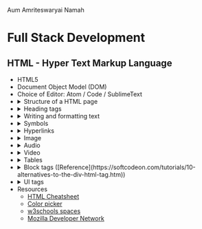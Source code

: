 Aum Amriteswaryai Namah

# Full Stack Development

## HTML - Hyper Text Markup Language

* HTML5
* Document Object Model (DOM) 
* Choice of Editor: Atom / Code / SublimeText
* <details><summary>Structure of a HTML page</summary>
  - Set doctype <br />
  - The &lt;html&gt; tag <br />
  - The &lt;head&gt; tag <br />
  - The &lt;meta&gt; tag with charset attribute <br />
  - The &lt;title&gt; tag <br />
  - The &lt;body&gt; tag
  </details>
* <details><summary> Heading tags</summary>
  - The &lt;h1&gt; tag <br />
  - The &lt;h2&gt; tag <br />
  - The &lt;h3&gt; tag <br />
  - The &lt;h4&gt; tag <br />
  - The &lt;h5&gt; tag
  </details>
* <details><summary>Writing and formatting text</summary>
  - The **&lt;p&gt;** (paragraph) tag <br />
  - The **&lt;p&gt;** tag with **align** attribute set to "right" or "center" <br />
  - The **&lt;strong&gt;** (bold) tag <br />
  - The **&lt;em&gt;** (emphasis/italics) tag <br />
  - The **&lt;span&gt;** tag <br />
  - The **&lt;span&gt;** tag with **style** attribute **text-decoration** field for **underline** <br />
  - The **&lt;span&gt;** tag with **style** attribute for **color** <br />
  - The **&lt;sup&gt;** tag (superscript) <br />
  - The **&lt;sub&gt;** tag (subscript) <br />
  - The **&lt;br /&gt;** (line break) tag
  - The **&lt;hr /&gt;** (horizontal ruler) tag <br />
  - The **&lt;ol&gt;** (ordered list) tag <br />
  - The **&lt;ul&gt;** (unordered list) tag <br />
  - The **&lt;li&gt;** (list item) tag
  - The **&lt;details&gt;** and **&lt;summary&gt;** tags - To hide/show text <br />
  </details>
* <details><summary>Symbols</summary>
  - **&amp;nbsp;** - non breaking space <br />
  - **&amp;#x20B9;** - Indian Rupee symbol <br />
  - **&amp;quot;** - Double quote <br />
  - **&amp;apos;** - Single quote <br />
  - **&amp;check;** - Check mark &check; <br />
  - **&amp;plus;** - plus symbol <br />
  - **&amp;minus;** - minus symbol
  - **&amp;times;** - multiplication symbol <br />
  - **&amp;divide;** - division symbol <br />
  - **&amp;equals;** - equals symbol <br />
  - **&amp;ne;** - not equals symbol <br />
  - **&amp;frac12;** - &frac12; symbol <br />
  - **&amp;frac14;** - &frac14; symbol <br />
  - **&amp;frac23;** - &frac34; symbol <br />
  </details>
* <details><summary>Hyperlinks</summary>
  - The **&lt;a&gt;** tag <br />
  - The **href** attribute <br />
  - The **target** attribute with **"_blank"** value <br />
  </details>
* <details><summary>Image</summary>
  - The **&lt;img&gt;** tag <br />
  - The **src** attribute <br />
  - The **alt** attribute <br />
  - The **height** attribute <br />
  - The **width** attribute <br />
  - The **&lt;figure&gt;** tag <br />
  - The **&lt;figcaption&gt;** tag <br />
  </details>
* <details><summary>Audio</summary>
  - The **&lt;audio&gt;** tag <br />
  - The **&lt;audio&gt;** tag with **src** and **controls** attributes <br />
  - The **&lt;source&gt;** tag inside audio tag with **src** and **type** <br />
  - The **autoplay** attribute <br />
  </details>
* <details><summary>Video</summary>
  - The **&lt;video&gt;** tag <br />
  - The **&lt;video&gt;** tag with **src**, **width**, **height** and **controls** attributes <br />
  - The **&lt;source&gt;** tag inside video tag with **src** and **type** <br />
  - The **autoplay** attribute <br />
  </details>
* <details><summary>Tables</summary>
  - The **&lt;table&gt;** tag <br />
  - The **&lt;thead&gt;** tag <br />
  - The **&lt;tr&gt;** tag <br />
  - The **&lt;td&gt;** tag <br />
  - The **&lt;tfoot&gt;** tag <br />
  - The **&lt;caption&gt;** tag <br />
  </details>
* <details><summary>Block tags ([Reference](https://softcodeon.com/tutorials/10-alternatives-to-the-div-html-tag.htm))</summary>
  - The **&lt;header&gt;** tag <br />
  - The **&lt;nav&gt;** tag <br />
  - The **&lt;article&gt;** tag <br />
  - The **&lt;section&gt;** tag <br />
  - The **&lt;figure&gt;** tag <br />
  - The **&lt;aside&gt;** tag <br />
  - The **&lt;div&gt;** tag <br />
  - The **&lt;footer&gt;** tag <br />
  - The **&lt;blockquote&gt;** tag <br />
  - The **&lt;mark&gt;** tag <br />
  </details>
* <details><summary>UI tags</summary>
  - The **&lt;button&gt;** tag <br />
  - The **&lt;label&gt;** tag <br />
  - The **&lt;input&gt;** tag with **type** attribute set to **"text"** (text box) <br />
  - The **&lt;input&gt;** tag with **type** attribute set to **"password"** (password) <br />
  - The **&lt;input&gt;** tag with **type** attribute set to **"radio"** (radiobutton) - to be followed by a label <br />
    - Bunch of radiobuttons are grouped by **name** attribute <br />
  - The **&lt;input&gt;** tag with **type** attribute set to **"checkbox"** (checkbox) - to be followed by a label <br />
    - Bunch of radiobuttons are grouped by **name** attribute <br />
  - The **&lt;select&gt;** tag  <br />
  - The **&lt;option&gt;** tag enclosed within **&lt;select&gt;** tag <br />
  - The **&lt;meter&gt;** tag with **value**, **min** and **max** attributes <br />
  - The **&lt;progress&gt;** tag with **value** and **max** attributes <br />
  </details>
* Resources
  - [HTML Cheatsheet](https://htmlcheatsheet.com/)
  - [Color picker](https://www.w3schools.com/colors/colors_picker.asp)
  - [w3schools spaces](https://spaces.w3schools.com/)
  - [Mozilla Developer Network](https://developer.mozilla.org/en-US/docs/Web/HTML)


